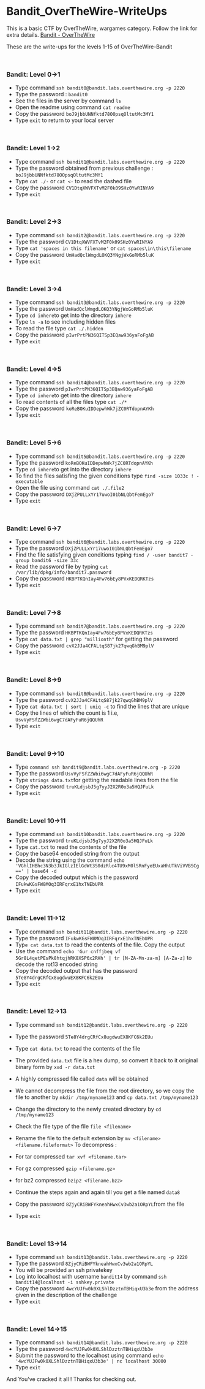 # Bandit_OverTheWire-WriteUps

This is a basic CTF by OverTheWire, wargames category. Follow the link for extra details.
[Bandit - OverTheWire](https://overthewire.org/wargames/bandit/)


These are the write-ups for the levels 1-15 of OverTheWire-Bandit

<br/>

### Bandit: Level 0->1

- Type command `ssh bandit0@bandit.labs.overthewire.org -p 2220`
- Type the password : `bandit0`
- See the files in the server by command `ls`
- Open the readme using command `cat readme`
- Copy the password `boJ9jbbUNNfktd78OOpsqOltutMc3MY1`
- Type `exit` to return to your local server
<br/>

### Bandit: Level 1->2

- Type command `ssh bandit1@bandit.labs.overthewire.org -p 2220`
- Type the password obtained from previous challenge : `boJ9jbbUNNfktd78OOpsqOltutMc3MY1`
- Type `cat ./-` or `cat <-` to read the dashed file
- Copy the password `CV1DtqXWVFXTvM2F0k09SHz0YwRINYA9`
- Type `exit`
<br/>

### Bandit: Level 2->3

- Type command `ssh bandit2@bandit.labs.overthewire.org -p 2220`
- Type the password `CV1DtqXWVFXTvM2F0k09SHz0YwRINYA9`
- Type `cat 'spaces in this filename'` or `cat spaces\in\this\filename`
- Copy the password `UmHadQclWmgdLOKQ3YNgjWxGoRMb5luK`
- Type `exit`
<br/>

### Bandit: Level 3->4

- Type command `ssh bandit3@bandit.labs.overthewire.org -p 2220`
- Type the password `UmHadQclWmgdLOKQ3YNgjWxGoRMb5luK`
- Type `cd inhere`to get into the directory `inhere`
- Type `ls -a` to see including hidden files
- To read the file type `cat ./.hidden`
- Copy the password `pIwrPrtPN36QITSp3EQaw936yaFoFgAB`
- Type `exit`
<br/>

### Bandit: Level 4->5

- Type command `ssh bandit4@bandit.labs.overthewire.org -p 2220`
- Type the password `pIwrPrtPN36QITSp3EQaw936yaFoFgAB`
- Type `cd inhere`to get into the directory `inhere`
- To read contents of all the files type `cat ./*`
- Copy the password `koReBOKuIDDepwhWk7jZC0RTdopnAYKh`
- Type `exit`
<br/>

### Bandit: Level 5->6

- Type command `ssh bandit5@bandit.labs.overthewire.org -p 2220`
- Type the password `koReBOKuIDDepwhWk7jZC0RTdopnAYKh`
- Type `cd inhere`to get into the directory `inhere`
- To find the files satisfing the given conditions type `find -size 1033c ! -executable`
- Open the file using command `cat ./.file2`
- Copy the password `DXjZPULLxYr17uwoI01bNLQbtFemEgo7`
- Type `exit`
<br/>

### Bandit: Level 6->7

- Type command `ssh bandit6@bandit.labs.overthewire.org -p 2220`
- Type the password `DXjZPULLxYr17uwoI01bNLQbtFemEgo7`
- Find the file satisfying given conditions typing `find / -user bandit7 -group bandit6 -size 33c`
- Read the password file by typing `cat /var/lib/dpkg/info/bandit7.password`
- Copy the password `HKBPTKQnIay4Fw76bEy8PVxKEDQRKTzs`
- Type `exit`
<br/>

### Bandit: Level 7->8

- Type command `ssh bandit7@bandit.labs.overthewire.org -p 2220`
- Type the password `HKBPTKQnIay4Fw76bEy8PVxKEDQRKTzs`
- Type `cat data.txt | grep "millionth"` for getting the password
- Copy the password `cvX2JJa4CFALtqS87jk27qwqGhBM9plV`
- Type `exit`
<br/>

### Bandit: Level 8->9

- Type command `ssh bandit8@bandit.labs.overthewire.org -p 2220`
- Type the password `cvX2JJa4CFALtqS87jk27qwqGhBM9plV`
- Type `cat data.txt | sort | uniq -c` to find the lines that are unique
- Copy the lines of which the count is 1 i.e, `UsvVyFSfZZWbi6wgC7dAFyFuR6jQQUhR`
- Type `exit`
<br/>

### Bandit: Level 9->10

- Type `command ssh bandit9@bandit.labs.overthewire.org -p 2220`
- Type the password `UsvVyFSfZZWbi6wgC7dAFyFuR6jQQUhR`
- Type `strings data.txt`for getting the readable lines from the file
- Copy the password `truKLdjsbJ5g7yyJ2X2R0o3a5HQJFuLk`
- Type `exit`
<br/>

### Bandit: Level 10->11

- Type command `ssh bandit10bandit.labs.overthewire.org -p 2220`
- Type the password `truKLdjsbJ5g7yyJ2X2R0o3a5HQJFuLk`
- Type `cat.txt` to read the contents of the file
- Copy the base64 encoded string from the output
- Decode the string using the command `echo 'VGhlIHBhc3N3b3JkIGlzIElGdWt3S0dzRlc4TU9xM0lSRnFyeEUxaHhUTkViVVBSCg==' | base64 -d`
- Copy the decoded output which is the password `IFukwKGsFW8MOq3IRFqrxE1hxTNEbUPR`
- Type `exit`
<br/>

### Bandit: Level 11->12

- Type command `ssh bandit11@bandit.labs.overthewire.org -p 2220`
- Type the password `IFukwKGsFW8MOq3IRFqrxE1hxTNEbUPR`
- Typ`e cat data.txt` to read the contents of the file. Copy the output
- Use the command `echo 'Gur cnffjbeq vf 5Gr8L4qetPEsPk8htqjhRK8XSP6x2RHh' | tr [N-ZA-Mn-za-m] [A-Za-z]` to decode the rot13 encoded string
- Copy the decoded output that has the password `5Te8Y4drgCRfCx8ugdwuEX8KFC6k2EUu`
- Type `exit`
<br/>

### Bandit: Level 12->13

- Type command `ssh bandit12@bandit.labs.overthewire.org -p 2220`
- Type the password `5Te8Y4drgCRfCx8ugdwuEX8KFC6k2EUu`
- Type `cat data.txt` to read the contents of the file
- The provided `data.txt` file is a hex dump, so convert it back to it original binary form by `xxd -r data.txt`
- A highly compressed file called `data` will be obtained
- We cannot decompress the file from the root directory, so we copy the file to another by `mkdir /tmp/myname123` and `cp data.txt /tmp/myname123`
- Change the directory to the newly created directory by `cd /tmp/myname123`
- Check the file type of the file `file <filename>`
- Rename the file to the default extension by `mv <filename> <filename.fileformat>`
To decompress :
- For tar compressed `tar xvf <filename.tar>`
- For gz compressed `gzip <filename.gz>`
- for bz2 compressed `bzip2 <filename.bz2>`

- Continue the steps again and again till you get a file named `data8`
- Copy the password `8ZjyCRiBWFYkneahHwxCv3wb2a1ORpYL`from the file
- Type `exit`
<br/>

### Bandit: Level 13->14

- Type command `ssh bandit13@bandit.labs.overthewire.org -p 2220`
- Type the password `8ZjyCRiBWFYkneahHwxCv3wb2a1ORpYL`
- You will be provided an ssh privatekey
- Log into localhost with username `bandit14` by command `ssh bandit14@localhost -i sshkey.private`
- Copy the password `4wcYUJFw0k0XLShlDzztnTBHiqxU3b3e` from the address given in the description of the challenge
- Type `exit`
<br/>

### Bandit: Level 14->15

- Type command `ssh bandit14@bandit.labs.overthewire.org -p 2220`
- Type the password `4wcYUJFw0k0XLShlDzztnTBHiqxU3b3e`
- Submit the password to the localhost using command `echo '4wcYUJFw0k0XLShlDzztnTBHiqxU3b3e' | nc localhost 30000`
- Type `exit`


And You've cracked it all ! Thanks for checking out.
